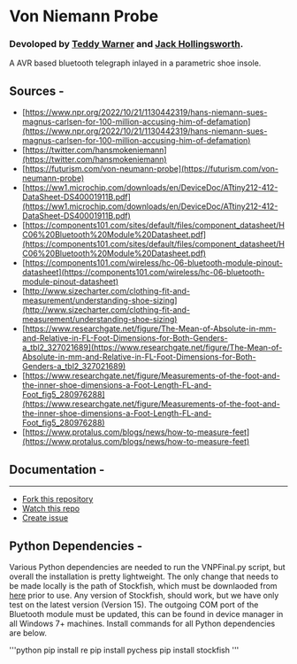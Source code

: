 # Von Niemann Probe
### Devoloped by [Teddy Warner](https://teddywarner.org/About-Me/about/) and [Jack Hollingsworth](http://fabacademy.org/2021/labs/charlotte/students/jack-hollingsworth/about/).

A AVR based bluetooth telegraph inlayed in a parametric shoe insole. 

## Sources -
 - [https://www.npr.org/2022/10/21/1130442319/hans-niemann-sues-magnus-carlsen-for-100-million-accusing-him-of-defamation](https://www.npr.org/2022/10/21/1130442319/hans-niemann-sues-magnus-carlsen-for-100-million-accusing-him-of-defamation)
 - [https://twitter.com/hansmokeniemann](https://twitter.com/hansmokeniemann)
 - [https://futurism.com/von-neumann-probe](https://futurism.com/von-neumann-probe)
 - [https://ww1.microchip.com/downloads/en/DeviceDoc/ATtiny212-412-DataSheet-DS40001911B.pdf](https://ww1.microchip.com/downloads/en/DeviceDoc/ATtiny212-412-DataSheet-DS40001911B.pdf)
 - [https://components101.com/sites/default/files/component_datasheet/HC06%20Bluetooth%20Module%20Datasheet.pdf](https://components101.com/sites/default/files/component_datasheet/HC06%20Bluetooth%20Module%20Datasheet.pdf)
 - [https://components101.com/wireless/hc-06-bluetooth-module-pinout-datasheet](https://components101.com/wireless/hc-06-bluetooth-module-pinout-datasheet)
 - [http://www.sizecharter.com/clothing-fit-and-measurement/understanding-shoe-sizing](http://www.sizecharter.com/clothing-fit-and-measurement/understanding-shoe-sizing)
 - [https://www.researchgate.net/figure/The-Mean-of-Absolute-in-mm-and-Relative-in-FL-Foot-Dimensions-for-Both-Genders-a_tbl2_327021689](https://www.researchgate.net/figure/The-Mean-of-Absolute-in-mm-and-Relative-in-FL-Foot-Dimensions-for-Both-Genders-a_tbl2_327021689)
 - [https://www.researchgate.net/figure/Measurements-of-the-foot-and-the-inner-shoe-dimensions-a-Foot-Length-FL-and-Foot_fig5_280976288](https://www.researchgate.net/figure/Measurements-of-the-foot-and-the-inner-shoe-dimensions-a-Foot-Length-FL-and-Foot_fig5_280976288)
 - [https://www.protalus.com/blogs/news/how-to-measure-feet](https://www.protalus.com/blogs/news/how-to-measure-feet)

## Documentation -

---
- [Fork this repository](https://github.com/Twarner491/VonNiemannProbe/fork)
- [Watch this repo](https://github.com/Twarner491/VonNiemannProbe/subscription)
- [Create issue](https://github.com/Twarner491/VonNiemannProbe/issues/new)

## Python Dependencies - 

Various Python dependencies are needed to run the VNPFinal.py script, but overall the installation is pretty lightweight. The only change that needs to be made locally is the path of Stockfish, which must be downlaoded from [here](https://stockfishchess.org/download/) prior to use. Any version of Stockfish, should work, but we have only test on the latest version (Version 15). 
The outgoing COM port of the Bluetooth module must be updated, this can be found in device manager in all Windows 7+ machines. 
Install commands for all Python dependencies are below.

'''python
pip install re
pip install pychess
pip install stockfish
'''
